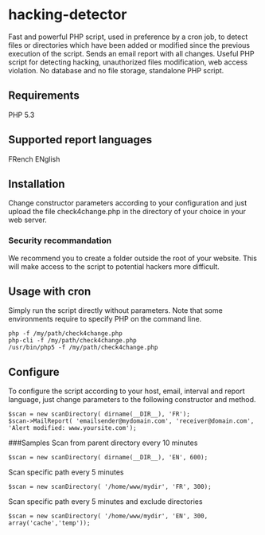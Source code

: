 # hacking-detector
Fast and powerful PHP script, used in preference by a cron job, to detect files or directories which have been added or modified since the previous execution of the script. Sends an email report with all changes. Useful PHP script for detecting hacking, unauthorized files modification, web access violation. No database and no file storage, standalone PHP script.

## Requirements
PHP 5.3

## Supported report languages
FRench
ENglish

## Installation
Change constructor parameters according to your configuration and just upload the file check4change.php in the directory of your choice in your web server.

### Security recommandation
We recommend you to create a folder outside the root of your website. This will make access to the script to potential hackers more difficult.

## Usage with cron
Simply run the script directly without parameters.
Note that some environments require to specify PHP on the command line.
```
php -f /my/path/check4change.php
php-cli -f /my/path/check4change.php
/usr/bin/php5 -f /my/path/check4change.php
```

## Configure
To configure the script according to your host, email, interval and report language, just change parameters to the following constructor and method.
```
$scan = new scanDirectory( dirname(__DIR__), 'FR');
$scan->MailReport( 'emailsender@mydomain.com', 'receiver@domain.com', 'Alert modified: www.yoursite.com');
```

###Samples
Scan from parent directory every 10 minutes
```
$scan = new scanDirectory( dirname(__DIR__), 'EN', 600);
```

Scan specific path every 5 minutes
```
$scan = new scanDirectory( '/home/www/mydir', 'FR', 300);
```

Scan specific path every 5 minutes and exclude directories
```
$scan = new scanDirectory( '/home/www/mydir', 'EN', 300, array('cache','temp'));
```

